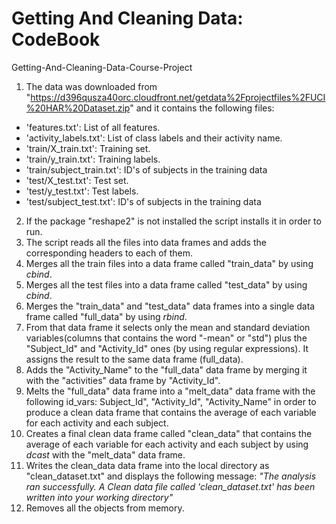 # Getting And Cleaning Data: CodeBook
Getting-And-Cleaning-Data-Course-Project

1. The data was downloaded from "https://d396qusza40orc.cloudfront.net/getdata%2Fprojectfiles%2FUCI%20HAR%20Dataset.zip" and it contains the following files:
  * 'features.txt': List of all features.
  * 'activity_labels.txt': List of class labels and their activity name.
  * 'train/X_train.txt': Training set.
  * 'train/y_train.txt': Training labels.
  * 'train/subject_train.txt': ID's of subjects in the training data
  * 'test/X_test.txt': Test set.
  * 'test/y_test.txt': Test labels.
  * 'test/subject_test.txt': ID's of subjects in the training data

2. If the package "reshape2" is not installed the script installs it in order to run.
3. The script reads all the files into data frames and adds the corresponding headers to each of them.
4. Merges all the train files into a data frame called "train_data" by using _cbind_.
5. Merges all the test files into a data frame called "test_data" by using _cbind_.
6. Merges the "train_data" and "test_data" data frames into a single data frame called "full_data" by using _rbind_.
7. From that data frame it selects only the mean and standard deviation variables(columns that contains the word "-mean" or "std") plus the "Subject_Id" and "Activity_Id" ones (by using regular expressions). It assigns the result to the same data frame (full_data).
8. Adds the "Activity_Name" to the "full_data" data frame by merging it with the "activities" data frame by "Activity_Id".
9. Melts the "full_data" data frame into a "melt_data" data frame with the following id_vars: Subject_Id", "Activity_Id", "Activity_Name" in order to produce a clean data frame that contains the average of each variable for each activity and each subject.
10. Creates a final clean data frame called "clean_data" that contains the  average of each variable for each activity and each subject by using _dcast_ with the "melt_data" data frame.
11. Writes the clean_data data frame into the local directory as "clean_dataset.txt" and displays the following message: _"The analysis ran successfully. A Clean data file called 'clean_dataset.txt' has been written into your working directory"_
12. Removes all the objects from memory.